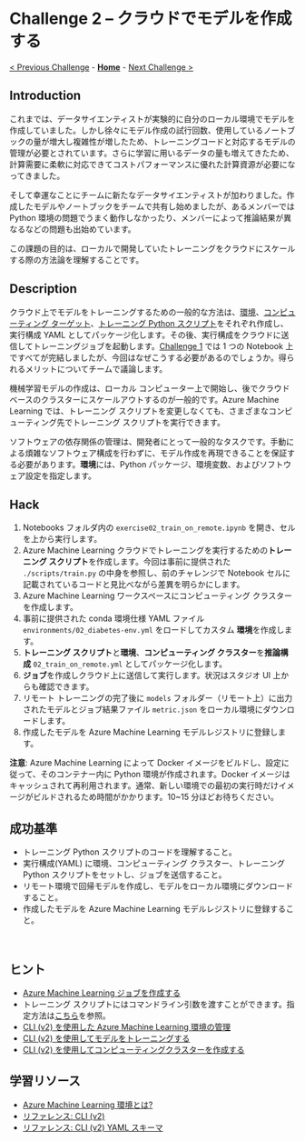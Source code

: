 # Challenge 2 – クラウドでモデルを作成する

[< Previous Challenge](./Challenge-01.md) - **[Home](./README.md)** - [Next Challenge >](./Challenge-03.md)

## Introduction
これまでは、データサイエンティストが実験的に自分のローカル環境でモデルを作成していました。しかし徐々にモデル作成の試行回数、使用しているノートブックの量が増大し複雑性が増したため、トレーニングコードと対応するモデルの管理が必要とされています。さらに学習に用いるデータの量も増えてきたため、計算需要に柔軟に対応できてコストパフォーマンスに優れた計算資源が必要になってきました。

そして幸運なことにチームに新たなデータサイエンティストが加わりました。作成したモデルやノートブックをチームで共有し始めましたが、あるメンバーでは Python 環境の問題でうまく動作しなかったり、メンバーによって推論結果が異なるなどの問題も出始めています。

この課題の目的は、ローカルで開発していたトレーニングをクラウドにスケールする際の方法論を理解することです。

## Description
クラウド上でモデルをトレーニングするための一般的な方法は、[環境](https://docs.microsoft.com/azure/machine-learning/concept-environments)、[コンピューティング ターゲット](https://docs.microsoft.com/azure/machine-learning/concept-compute-target)、[トレーニング Python スクリプト](https://docs.microsoft.com/azure/machine-learning/how-to-train-cli#train-a-model-with-a-custom-script)をそれぞれ作成し、実行構成 YAML としてパッケージ化します。その後、実行構成をクラウドに送信してトレーニングジョブを起動します。[Challenge 1](./Challenge-01.md) では 1 つの Notebook 上ですべてが完結しましたが、今回はなぜこうする必要があるのでしょうか。得られるメリットについてチームで議論します。

機械学習モデルの作成は、ローカル コンピューター上で開始し、後でクラウドベースのクラスターにスケールアウトするのが一般的です。Azure Machine Learning では、トレーニング スクリプトを変更しなくても、さまざまなコンピューティング先でトレーニング スクリプトを実行できます。

ソフトウェアの依存関係の管理は、開発者にとって一般的なタスクです。手動による煩雑なソフトウェア構成を行わずに、モデル作成を再現できることを保証する必要があります。**環境**には、Python パッケージ、環境変数、およびソフトウェア設定を指定します。

## Hack
1. Notebooks フォルダ内の `exercise02_train_on_remote.ipynb` を開き、セルを上から実行します。
1. Azure Machine Learning クラウドでトレーニングを実行するための**トレーニング スクリプト**を作成します。今回は事前に提供された `./scripts/train.py` の中身を参照し、前のチャレンジで Notebook セルに記載されているコードと見比べながら差異を明らかにします。
1. Azure Machine Learning ワークスペースにコンピューティング クラスターを作成します。
1. 事前に提供された conda 環境仕様 YAML ファイル `environments/02_diabetes-env.yml` をロードしてカスタム **環境**を作成します。
1. **トレーニング スクリプト**と**環境**、**コンピューティング クラスター**を**推論構成** `02_train_on_remote.yml` としてパッケージ化します。
1. **ジョブ**を作成しクラウド上に送信して実行します。状況はスタジオ UI 上からも確認できます。
1. リモート トレーニングの完了後に `models` フォルダー（リモート上）に出力されたモデルとジョブ結果ファイル `metric.json` をローカル環境にダウンロードします。
1. 作成したモデルを Azure Machine Learning モデルレジストリに登録します。

**注意**: Azure Machine Learning によって Docker イメージをビルドし、設定に従って、そのコンテナー内に Python 環境が作成されます。Docker イメージはキャッシュされて再利用されます。通常、新しい環境での最初の実行時だけイメージがビルドされるため時間がかかります。10~15 分ほどお待ちください。


## 成功基準
- トレーニング Python スクリプトのコードを理解すること。
- 実行構成(YAML) に環境、コンピューティング クラスター、トレーニング Python スクリプトをセットし、ジョブを送信すること。
- リモート環境で回帰モデルを作成し、モデルをローカル環境にダウンロードすること。
- 作成したモデルを Azure Machine Learning モデルレジストリに登録すること。

<br>

## ヒント
- [Azure Machine Learning ジョブを作成する](https://docs.microsoft.com/learn/modules/use-azure-machine-learn-job-for-automation/4-create-pipelines?ns-enrollment-type=learningpath&ns-enrollment-id=learn.wwl.build-first-machine-operations-workflow)
- トレーニング スクリプトにはコマンドライン引数を渡すことができます。指定方法は[こちら](https://docs.microsoft.com/azure/machine-learning/reference-yaml-core-syntax#parameterizing-the-command-with-the-inputs-and-outputs-contexts-of-a-job)を参照。
 - [CLI (v2) を使用した Azure Machine Learning 環境の管理](https://docs.microsoft.com/azure/machine-learning/how-to-manage-environments-v2)
 - [CLI (v2) を使用してモデルをトレーニングする](https://docs.microsoft.com/azure/machine-learning/how-to-train-cli#train-a-model-with-a-custom-script)
 - [CLI (v2) を使用してコンピューティングクラスターを作成する](https://docs.microsoft.com/azure/machine-learning/how-to-train-cli#create-compute)

## 学習リソース
 - [Azure Machine Learning 環境とは?](https://docs.microsoft.com/azure/machine-learning/concept-environments)
 - [リファレンス: CLI (v2)](https://docs.microsoft.com/cli/azure/ml?view=azure-cli-latest)
 - [リファレンス: CLI (v2) YAML スキーマ](https://docs.microsoft.com/azure/machine-learning/reference-yaml-overview)